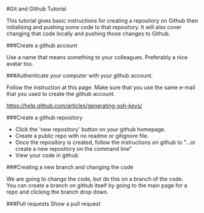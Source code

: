#Git and Github Tutorial

This tutorial gives basic instructions for creating a repository on Github then initialising and pushing some code to that repository. It will also cover changing that code locally and pushing those changes to Github.

###Create a github account

Use a name that means something to your colleagues.  Preferably a nice avatar too.

###Authenticate your computer with your github account.

Follow the instruction at this page.  Make sure that you use the same e-mail that you used to create the github account.

https://help.github.com/articles/generating-ssh-keys/

###Create a github repository

- Click the 'new repository' button on your github homepage.
- Create a public repo with no readme or gitignore file.
- Once the repository is created, follow the instructions on github to "…or create a new repository on the command line"
- View your code in github

###Creating a new branch and changing the code

We are going to change the code, but do this on a branch of the code.  
You can create a branch on github itself by going to the main page for a repo
and clicking the branch drop down.

###Pull requests
Show a pull request
